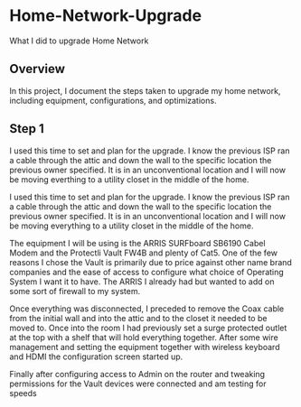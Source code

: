 # Home-Network-Upgrade
What I did to upgrade Home Network

## Overview
In this project, I document the steps taken to upgrade my home network, including equipment, configurations, and optimizations.

## Step 1
I used this time to set and plan for the upgrade. I know the previous ISP ran a cable through the attic and down the wall to the specific location the previous owner specified. It is in an unconventional location and I will now be moving everthing to a utility closet in the middle of the home. 

I used this time to set and plan for the upgrade. I know the previous ISP ran a cable through the attic and down the wall to the specific location the previous owner specified. It is in an unconventional location and I will now be moving everything to a utility closet in the middle of the home.

The equipment I will be using is the ARRIS SURFboard SB6190 Cabel Modem and the Protectli Vault FW4B and plenty of Cat5. One of the few reasons I chose the Vault is primarily due to price against other name brand companies and the ease of access to configure what choice of Operating System I want it to have. The ARRIS I already had but wanted to add on some sort of firewall to my system.

Once everything was disconnected, I preceded to remove the Coax cable from the initial wall and into the attic and to the closet it needed to be moved to. Once into the room I had previously set a surge protected outlet at the top with a shelf that will hold everything together. After some wire management and setting the equipment together with wireless keyboard and HDMI the configuration screen started up.  

Finally after configuring access to Admin on the router and tweaking permissions for the Vault devices were connected and am testing for speeds











